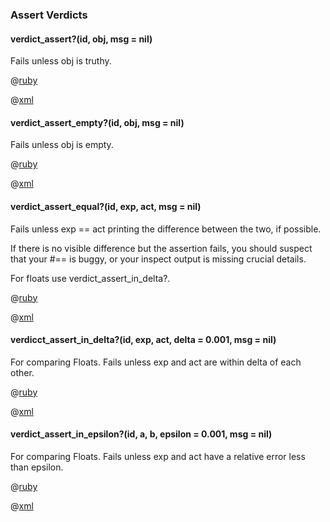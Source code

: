 ### Assert Verdicts

#### verdict_assert?(id, obj, msg = nil)

Fails unless obj is truthy.

@[ruby](verdict_assert.rb)

@[xml](verdict_assert.xml)

#### verdict_assert_empty?(id, obj, msg = nil)

Fails unless obj is empty.

@[ruby](verdict_assert_empty.rb)

@[xml](verdict_assert_empty.xml)

#### verdict_assert_equal?(id, exp, act, msg = nil)

Fails unless exp == act printing the difference between the two, if possible.

If there is no visible difference but the assertion fails, you should suspect that your #== is buggy, or your inspect output is missing crucial details.

For floats use verdict_assert_in_delta?.

@[ruby](verdict_assert_equal.rb)

@[xml](verdict_assert_equal.xml)

#### verdicct_assert_in_delta?(id, exp, act, delta = 0.001, msg = nil)

For comparing Floats. Fails unless exp and act are within delta of each other.

@[ruby](verdict_assert_in_delta.rb)

@[xml](verdict_assert_in_delta.xml)

#### verdict_assert_in_epsilon?(id, a, b, epsilon = 0.001, msg = nil)

For comparing Floats. Fails unless exp and act have a relative error less than epsilon.

@[ruby](verdict_assert_in_epsilon.rb)

@[xml](verdict_assert_in_epsilon.xml)

